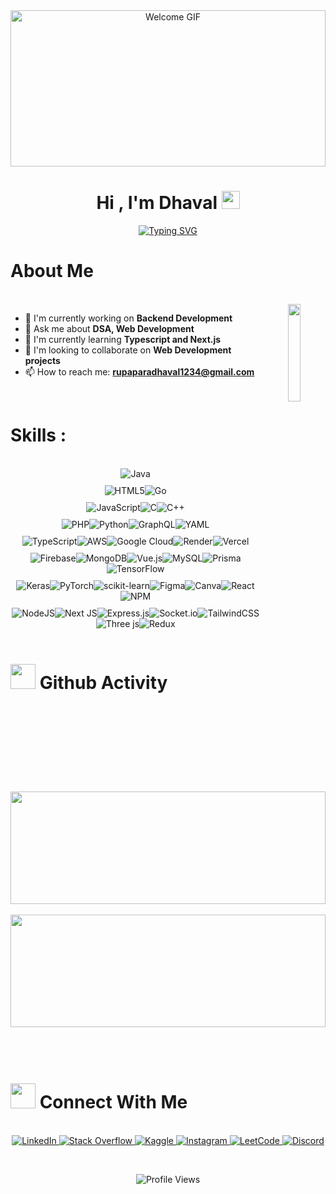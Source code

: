 
<div align="center">
  <img src="https://camo.githubusercontent.com/5025583286733d11f8e7e1e7151301932dfce4ece5bb33a2405031b862e143cf/68747470733a2f2f64726a706c6f7065732e636f6d2f6d656469612f426c6f6742616e6e6572732f48656c6c6f2d576f726c645f42616e6e65722e706e67" alt="Welcome GIF" width="100%" height="250" />
</div>


<div align="center">
  <h1>Hi , I'm Dhaval <img src="https://github.com/TheDudeThatCode/TheDudeThatCode/blob/master/Assets/Hi.gif" width="29px"> 
 </h1> 
</div>

<div align="center">
  <a href="https://git.io/typing-svg">
    <img src="https://readme-typing-svg.herokuapp.com?font=Fira+Code&weight=600&letterSpacing=3pt&duration=3000&pause=500&center=true&vCenter=true&width=435&lines=Software+Developer;Full+Stack+Developer;AI+%7C+ML+Enthusiast" alt="Typing SVG" />
  </a>
</div>

# About Me
<div align="center">
  <br>
  <img align="right" src="https://camo.githubusercontent.com/d2ff3eb4e300b4366924419b7894d9fc33842e563f08c74f24eae4b193a4f07e/68747470733a2f2f6d656469612e67697068792e636f6d2f6d656469612f54456e586b637348725034596564436868412f67697068792e676966" width="20%"/>
<div align="left">

  - 🔭 I'm currently working on **Backend Development**
  - 💬 Ask me about **DSA, Web Development**
  - 🌱 I'm currently learning **Typescript and Next.js**
  - 👯 I'm looking to collaborate on **Web Development projects**
  - 📫 How to reach me: **rupaparadhaval1234@gmail.com**
</div>
</div>

<br>

# Skills :

<div align="center">
  <br>
  <!-- Row 1 -->
  <div style="display: flex; justify-content: center; margin-bottom: 10px;">
    <img src="https://img.shields.io/badge/java-%23ED8B00.svg?style=for-the-badge&logo=openjdk&logoColor=white" alt="Java" />
  </div>
  
  <!-- Row 2 -->
  <div style="display: flex; justify-content: center; margin-bottom: 10px;">
    <img src="https://img.shields.io/badge/html5-%23E34F26.svg?style=for-the-badge&logo=html5&logoColor=white" alt="HTML5" />
        <img src="https://img.shields.io/badge/go-%2300ADD8.svg?style=for-the-badge&logo=go&logoColor=white" alt="Go" />
  </div>
  
  <!-- Row 3 -->
  <div style="display: flex; justify-content: center; margin-bottom: 10px;">
        <img src="https://img.shields.io/badge/javascript-%23323330.svg?style=for-the-badge&logo=javascript&logoColor=%23F7DF1E" alt="JavaScript" />
    <img src="https://img.shields.io/badge/c-%2300599C.svg?style=for-the-badge&logo=c&logoColor=white" alt="C" />
    <img src="https://img.shields.io/badge/c++-%2300599C.svg?style=for-the-badge&logo=c%2B%2B&logoColor=white" alt="C++" />
  </div>
  
  <!-- Row 4 -->
  <div style="display: flex; justify-content: center; margin-bottom: 10px;">
    <img src="https://img.shields.io/badge/php-%23777BB4.svg?style=for-the-badge&logo=php&logoColor=white" alt="PHP" />
    <img src="https://img.shields.io/badge/python-3670A0?style=for-the-badge&logo=python&logoColor=ffdd54" alt="Python" />
    <img src="https://img.shields.io/badge/-GraphQL-E10098?style=for-the-badge&logo=graphql&logoColor=white" alt="GraphQL" />
    <img src="https://img.shields.io/badge/yaml-%23ffffff.svg?style=for-the-badge&logo=yaml&logoColor=151515" alt="YAML" />
  </div>
  
  <!-- Row 5 -->
  <div style="display: flex; justify-content: center; flex-wrap: wrap; max-width: 600px; margin-bottom: 10px;">
    <img src="https://img.shields.io/badge/typescript-%23007ACC.svg?style=for-the-badge&logo=typescript&logoColor=white" alt="TypeScript" />
    <img src="https://img.shields.io/badge/AWS-%23FF9900.svg?style=for-the-badge&logo=amazon-aws&logoColor=white" alt="AWS" />
    <img src="https://img.shields.io/badge/GoogleCloud-%234285F4.svg?style=for-the-badge&logo=google-cloud&logoColor=white" alt="Google Cloud" />
    <img src="https://img.shields.io/badge/Render-%46E3B7.svg?style=for-the-badge&logo=render&logoColor=white" alt="Render" />
    <img src="https://img.shields.io/badge/vercel-%23000000.svg?style=for-the-badge&logo=vercel&logoColor=white" alt="Vercel" />
  </div>
  
  <!-- Row 6 -->
  <div style="display: flex; justify-content: center; flex-wrap: wrap; max-width: 700px; margin-bottom: 10px;">
    <img src="https://img.shields.io/badge/firebase-%23039BE5.svg?style=for-the-badge&logo=firebase" alt="Firebase" />
    <img src="https://img.shields.io/badge/MongoDB-%234ea94b.svg?style=for-the-badge&logo=mongodb&logoColor=white" alt="MongoDB" />
    <img src="https://img.shields.io/badge/vue.js-%2335495e.svg?style=for-the-badge&logo=vuedotjs&logoColor=%234FC08D" alt="Vue.js" />
    <img src="https://img.shields.io/badge/mysql-4479A1.svg?style=for-the-badge&logo=mysql&logoColor=white" alt="MySQL" />
    <img src="https://img.shields.io/badge/Prisma-3982CE?style=for-the-badge&logo=Prisma&logoColor=white" alt="Prisma" />
    <img src="https://img.shields.io/badge/TensorFlow-%23FF6F00.svg?style=for-the-badge&logo=TensorFlow&logoColor=white" alt="TensorFlow" />
  </div>
  
  <!-- Row 7 -->
  <div style="display: flex; justify-content: center; flex-wrap: wrap; max-width: 800px; margin-bottom: 10px;">
    <img src="https://img.shields.io/badge/Keras-%23D00000.svg?style=for-the-badge&logo=Keras&logoColor=white" alt="Keras" />
    <img src="https://img.shields.io/badge/PyTorch-%23EE4C2C.svg?style=for-the-badge&logo=PyTorch&logoColor=white" alt="PyTorch" />
    <img src="https://img.shields.io/badge/scikit--learn-%23F7931E.svg?style=for-the-badge&logo=scikit-learn&logoColor=white" alt="scikit-learn" />
    <img src="https://img.shields.io/badge/figma-%23F24E1E.svg?style=for-the-badge&logo=figma&logoColor=white" alt="Figma" />
    <img src="https://img.shields.io/badge/Canva-%2300C4CC.svg?style=for-the-badge&logo=Canva&logoColor=white" alt="Canva" />
    <img src="https://img.shields.io/badge/react-%2320232a.svg?style=for-the-badge&logo=react&logoColor=%2361DAFB" alt="React" />
    <img src="https://img.shields.io/badge/NPM-%23CB3837.svg?style=for-the-badge&logo=npm&logoColor=white" alt="NPM" />
  </div>
  
  <!-- Row 8 (Final Row) -->
  <div style="display: flex; justify-content: center; flex-wrap: wrap; max-width: 900px;">
    <img src="https://img.shields.io/badge/node.js-6DA55F?style=for-the-badge&logo=node.js&logoColor=white" alt="NodeJS" />
        <img src="https://img.shields.io/badge/Next-black?style=for-the-badge&logo=next.js&logoColor=white" alt="Next JS" />
    <img src="https://img.shields.io/badge/express.js-%23404d59.svg?style=for-the-badge&logo=express&logoColor=%2361DAFB" alt="Express.js" />
    <img src="https://img.shields.io/badge/Socket.io-black?style=for-the-badge&logo=socket.io&badgeColor=010101" alt="Socket.io" />
    <img src="https://img.shields.io/badge/tailwindcss-%2338B2AC.svg?style=for-the-badge&logo=tailwind-css&logoColor=white" alt="TailwindCSS" />
    <img src="https://img.shields.io/badge/threejs-black?style=for-the-badge&logo=three.js&logoColor=white" alt="Three js" />
    <img src="https://img.shields.io/badge/redux-%23593d88.svg?style=for-the-badge&logo=redux&logoColor=white" alt="Redux" />
  </div>
</div>
<br>

# <img src="https://user-images.githubusercontent.com/74038190/216122049-276bc7a5-c760-4849-805a-995d8fa6ea13.png" width="40" height="40"/> Github Activity

<div align="center">
  <img height="180em" width="100%" src="https://github-readme-stats.vercel.app/api?username=dhaval079&theme=tokyonight&hide_border=false&include_all_commits=true&count_private=true" />
  <br>
  <br>
  <img height="180em" width="100%" src="https://github-readme-streak-stats.herokuapp.com/?user=dhaval079&theme=tokyonight&hide_border=false" />
</div>

<br>
<br>
<br>

# <img src="https://user-images.githubusercontent.com/74038190/216122065-2f028bae-25d6-4a3c-bc9f-175394ed5011.png" width="40" height="40"/> Connect With Me


<p align="center">
  <br>
  <a href="https://linkedin.com/in/dhaval-rupapara-9b2889239" target="_blank">
    <img src="https://img.shields.io/badge/LinkedIn-0077B5?style=for-the-badge&logo=linkedin&logoColor=white" alt="LinkedIn"/>
  </a>
  <a href="https://stackoverflow.com/users/22502147" target="_blank">
    <img src="https://img.shields.io/badge/Stack_Overflow-FE7A16?style=for-the-badge&logo=stack-overflow&logoColor=white" alt="Stack Overflow"/>
  </a>
  <a href="https://kaggle.com/dhavalrupapara" target="_blank">
    <img src="https://img.shields.io/badge/Kaggle-20BEFF?style=for-the-badge&logo=Kaggle&logoColor=white" alt="Kaggle"/>
  </a>
  <a href="https://instagram.com/dhaval_rupapara.09" target="_blank">
    <img src="https://img.shields.io/badge/Instagram-E4405F?style=for-the-badge&logo=instagram&logoColor=white" alt="Instagram"/>
  </a>
  <a href="https://www.leetcode.com/dhaval073" target="_blank">
    <img src="https://img.shields.io/badge/LeetCode-000000?style=for-the-badge&logo=LeetCode&logoColor=#d16c06" alt="LeetCode"/>
  </a>
  <a href="https://discord.gg/#6514" target="_blank">
    <img src="https://img.shields.io/badge/Discord-7289DA?style=for-the-badge&logo=discord&logoColor=white" alt="Discord"/>
  </a>
</p>
<br>
<p align="center">
  <img src="https://visitcount.itsvg.in/api?id=dhaval079&icon=0&color=0" alt="Profile Views"/>
</p>
